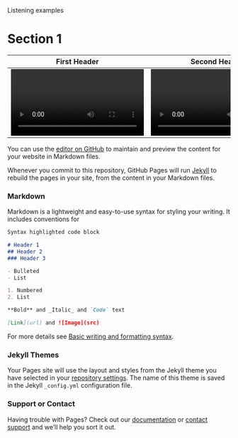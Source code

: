 Listening examples

# Section 1

| First Header  | Second Header |
| ------------- | ------------- |
| <video src="https://user-images.githubusercontent.com/2571033/182240907-1d0b8d42-be8f-405d-a858-f7355b8a5b8b.mp4" controls="controls" style="max-width: 640px;"></video> | <video src="https://user-images.githubusercontent.com/2571033/182240907-1d0b8d42-be8f-405d-a858-f7355b8a5b8b.mp4" controls="controls" style="max-width: 640px;"></video> |



You can use the [editor on GitHub](https://github.com/SiarheiBarysenka/inter-component-phase-speech-enhancement-demo/edit/gh-pages/index.md) to maintain and preview the content for your website in Markdown files.

Whenever you commit to this repository, GitHub Pages will run [Jekyll](https://jekyllrb.com/) to rebuild the pages in your site, from the content in your Markdown files.

### Markdown

Markdown is a lightweight and easy-to-use syntax for styling your writing. It includes conventions for

```markdown
Syntax highlighted code block

# Header 1
## Header 2
### Header 3

- Bulleted
- List

1. Numbered
2. List

**Bold** and _Italic_ and `Code` text

[Link](url) and ![Image](src)
```

For more details see [Basic writing and formatting syntax](https://docs.github.com/en/github/writing-on-github/getting-started-with-writing-and-formatting-on-github/basic-writing-and-formatting-syntax).

### Jekyll Themes

Your Pages site will use the layout and styles from the Jekyll theme you have selected in your [repository settings](https://github.com/SiarheiBarysenka/inter-component-phase-speech-enhancement-demo/settings/pages). The name of this theme is saved in the Jekyll `_config.yml` configuration file.

### Support or Contact

Having trouble with Pages? Check out our [documentation](https://docs.github.com/categories/github-pages-basics/) or [contact support](https://support.github.com/contact) and we’ll help you sort it out.
